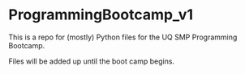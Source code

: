 # ProgrammingBootcamp_v1
This is a repo for (mostly) Python files for the UQ SMP Programming Bootcamp.

Files will be added up until the boot camp begins.
